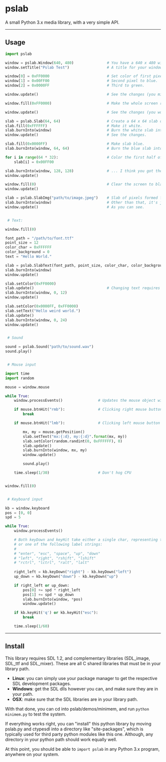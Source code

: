 pslab
=====

A small Python 3.x media library, with a very simple API.

---

Usage
-----

```py
import pslab

window = pslab.Window(640, 480)               # You have a 640 x 480 window.
window.setTitle("Pslab Test")                 # A title for your window (optional)

window[0] = 0xFF0000                          # Set color of first pixel to red.
window[1] = 0x00FF00                          # Second pixel to blue.
window[2] = 0x0000FF                          # Third to green.

window.update()                               # See the changes (you might have to squint).

window.fill(0xFF0000)                         # Make the whole screen red.

window.update()                               # See the changes (you won't have to squint this time).

slab = pslab.Slab(64, 64)                     # Create a 64 x 64 slab of pixels (black by default).
slab.fill(0xFFFFFF)                           # Make it white.
slab.burnInto(window)                         # Burn the white slab into the red window, at origin.
window.update()                               # See the changes.

slab.fill(0x0000FF)                           # Make slab blue.
slab.burnInto(window, 64, 64)                 # Burn the blue slab into the red window, at x:64, y:64.

for i in range(64 * 32):                      # Color the first half of the slab green.
	slab[i] = 0x00FF00

slab.burnInto(window, 128, 128)               # ... I think you got the idea.
window.update()

window.fill(0)                                # Clear the screen to black.
window.update()

slab = pslab.SlabImg("path/to/image.jpeg")    # Slab of pixels formed from an image.
slab.burnInto(window)                         # Other than that, it's just a regular slab.
window.update()                               # As you can see.


 # Text:

window.fill(0)

font_path = "/path/to/font.ttf"
point_size = 12
color_char = 0xFFFFFF
color_background = 0
text = "Hello World."

slab = pslab.SlabText(font_path, point_size, color_char, color_background, text)
slab.burnInto(window)
window.update()

slab.setColor(0xFF0000)
slab.update()                                 # Changing text requires update - text is rendered to slab.
slab.burnInto(window, 0, 12)
window.update()

slab.setColor(0x0000FF, 0xFF0000)
slab.setText("Hello weird world.")
slab.update()
slab.burnInto(window, 0, 24)
window.update()


 # Sound

sound = pslab.Sound("path/to/sound.wav")
sound.play()


 # Mouse input

import time
import random

mouse = window.mouse

while True:
	window.processEvents()                # Updates the mouse object with relevant data

	if mouse.btnHit("rmb"):               # Clicking right mouse button breaks loop
		break

	if mouse.btnHit("lmb"):               # Clicking left mouse button marks the coordinate

		mx, my = mouse.getPosition()
		slab.setText("mx:{:d}, my:{:d}".format(mx, my))
		slab.setColor(random.randint(0, 0xFFFFFF), 0)
		slab.update()
		slab.burnInto(window, mx, my)
		window.update()

		sound.play()

	time.sleep(1/30)                      # Don't hog CPU


window.fill(0)


 # Keyboard input

kb = window.keyboard
pos = [0, 0]
spd = 5

while True:
	window.processEvents()

	# Both keyDown and keyHit take either a single char, representing the respective key,
	# or one of the following label strings:
	#
	# "enter", "esc", "space", "up", "down"
	# "left", "right", "rshift", "lshift"
	# "rctrl", "lctrl", "ralt", "lalt"
	
	right_left = kb.keyDown("right") - kb.keyDown("left")
	up_down = kb.keyDown("down") - kb.keyDown("up")

	if right_left or up_down:
		pos[0] += spd * right_left
		pos[1] += spd * up_down
		slab.burnInto(window, *pos)
		window.update()

	if kb.keyHit('q') or kb.keyHit("esc"):
		break

	time.sleep(1/60)

```

---

Install
-------

This library requires SDL 1.2, and complementary libraries (SDL_image, SDL_ttf and SDL_mixer). These are all C shared libraries that must be in your library path.

* __Linux__: you can simply use your package manager to get the respective SDL development packages.
* __Windows__: get the SDL dlls however you can, and make sure they are in your path.
* __OSX__: make sure that the SDL libraries are in your library path.

With that done, you can cd into pslab/demos/minimem, and run `python minimem.py` to test the system.

If everything works right, you can "install" this python library by moving pslab.py and ctypesdl into a directory like "site-packages", which is typically used for third party python modules like this one. Although, any directory in your python path should work equally well.

At this point, you should be able to `import pslab` in any Python 3.x program, anywhere on your system.
